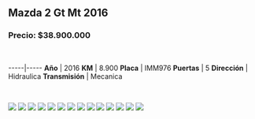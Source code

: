 ## Mazda 2 Gt Mt 2016

### Precio: $38.900.000

<p>&nbsp;</p>

-----|-----
**Año** | 2016
**KM** | 8.900
**Placa** | IMM976
**Puertas** | 5
**Dirección** | Hidraulica
**Transmisión** | Mecanica


<p>&nbsp;</p>

<img src="images/Mazda 2 Gt Mt 2016 Kilo-9.000 - 0.1491.jpg?raw=true"/>
<img src="images/Mazda 2 Gt Mt 2016 Kilo-9.000 - 0.1696.jpg?raw=true"/>
<img src="images/Mazda 2 Gt Mt 2016 Kilo-9.000 - 0.2846.jpg?raw=true"/>
<img src="images/Mazda 2 Gt Mt 2016 Kilo-9.000 - 0.2922.jpg?raw=true"/>
<img src="images/Mazda 2 Gt Mt 2016 Kilo-9.000 - 0.4795.jpg?raw=true"/>
<img src="images/Mazda 2 Gt Mt 2016 Kilo-9.000 - 0.4951.jpg?raw=true"/>
<img src="images/Mazda 2 Gt Mt 2016 Kilo-9.000 - 0.5233.jpg?raw=true"/>
<img src="images/Mazda 2 Gt Mt 2016 Kilo-9.000 - 0.5583.jpg?raw=true"/>
<img src="images/Mazda 2 Gt Mt 2016 Kilo-9.000 - 0.6973.jpg?raw=true"/>
<img src="images/Mazda 2 Gt Mt 2016 Kilo-9.000 - 0.7222.jpg?raw=true"/>
<img src="images/Mazda 2 Gt Mt 2016 Kilo-9.000 - 0.7938.jpg?raw=true"/>
<img src="images/Mazda 2 Gt Mt 2016 Kilo-9.000 - 0.8354.jpg?raw=true"/>
<img src="images/Mazda 2 Gt Mt 2016 Kilo-9.000 - 0.9758.jpg?raw=true"/>
<img src="images/Mazda 2 Gt Mt 2016 Kilo-9.000 - 0.9826.jpg?raw=true"/>



